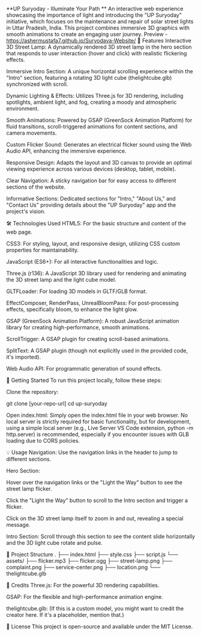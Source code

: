 **UP Suryoday - Illuminate Your Path
**
An interactive web experience showcasing the importance of light and introducing the "UP Suryoday" initiative, which focuses on the maintenance and repair of solar street lights in Uttar Pradesh, India. This project combines immersive 3D graphics with smooth animations to create an engaging user journey.
Preview - https://ashermustafa7.github.io/Suryodaya-Website/
🌟 Features
Interactive 3D Street Lamp: A dynamically rendered 3D street lamp in the hero section that responds to user interaction (hover and click) with realistic flickering effects.

Immersive Intro Section: A unique horizontal scrolling experience within the "Intro" section, featuring a rotating 3D light cube (thelightcube.glb) synchronized with scroll.

Dynamic Lighting & Effects: Utilizes Three.js for 3D rendering, including spotlights, ambient light, and fog, creating a moody and atmospheric environment.

Smooth Animations: Powered by GSAP (GreenSock Animation Platform) for fluid transitions, scroll-triggered animations for content sections, and camera movements.

Custom Flicker Sound: Generates an electrical flicker sound using the Web Audio API, enhancing the immersive experience.

Responsive Design: Adapts the layout and 3D canvas to provide an optimal viewing experience across various devices (desktop, tablet, mobile).

Clear Navigation: A sticky navigation bar for easy access to different sections of the website.

Informative Sections: Dedicated sections for "Intro," "About Us," and "Contact Us" providing details about the "UP Suryoday" app and the project's vision.

🛠️ Technologies Used
HTML5: For the basic structure and content of the web page.

CSS3: For styling, layout, and responsive design, utilizing CSS custom properties for maintainability.

JavaScript (ES6+): For all interactive functionalities and logic.

Three.js (r136): A JavaScript 3D library used for rendering and animating the 3D street lamp and the light cube model.

GLTFLoader: For loading 3D models in GLTF/GLB format.

EffectComposer, RenderPass, UnrealBloomPass: For post-processing effects, specifically bloom, to enhance the light glow.

GSAP (GreenSock Animation Platform): A robust JavaScript animation library for creating high-performance, smooth animations.

ScrollTrigger: A GSAP plugin for creating scroll-based animations.

SplitText: A GSAP plugin (though not explicitly used in the provided code, it's imported).

Web Audio API: For programmatic generation of sound effects.

🚀 Getting Started
To run this project locally, follow these steps:

Clone the repository:

git clone [your-repo-url]
cd up-suryoday

Open index.html:
Simply open the index.html file in your web browser. No local server is strictly required for basic functionality, but for development, using a simple local server (e.g., Live Server VS Code extension, python -m http.server) is recommended, especially if you encounter issues with GLB loading due to CORS policies.

💡 Usage
Navigation: Use the navigation links in the header to jump to different sections.

Hero Section:

Hover over the navigation links or the "Light the Way" button to see the street lamp flicker.

Click the "Light the Way" button to scroll to the Intro section and trigger a flicker.

Click on the 3D street lamp itself to zoom in and out, revealing a special message.

Intro Section: Scroll through this section to see the content slide horizontally and the 3D light cube rotate and pulse.

📁 Project Structure
.
├── index.html
├── style.css
├── script.js
└── assets/
    ├── flicker.mp3
    ├── flicker.ogg
    ├── street-lamp.png
    ├── complaint.png
    ├── service-center.png
    ├── location.png
    └── thelightcube.glb

🤝 Credits
Three.js: For the powerful 3D rendering capabilities.

GSAP: For the flexible and high-performance animation engine.

thelightcube.glb: (If this is a custom model, you might want to credit the creator here. If it's a placeholder, mention that.)

📄 License
This project is open-source and available under the MIT License.
